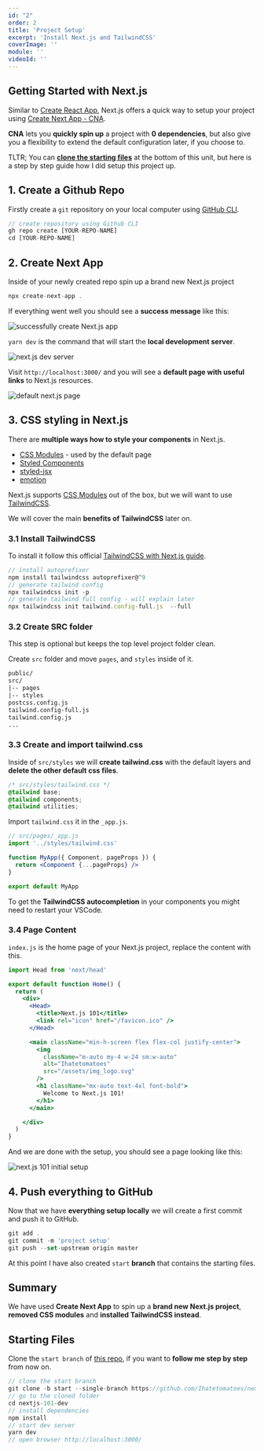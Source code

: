 ```yaml
---
id: "2"
order: 2
title: 'Project Setup'
excerpt: 'Install Next.js and TailwindCSS'
coverImage: ''
module: ''
videoId: ''
---
```


## Getting Started with Next.js

Similar to [Create React App](https://reactjs.org/docs/create-a-new-react-app.html), Next.js offers a quick way to setup your project using [Create Next App - CNA](https://nextjs.org/docs/api-reference/create-next-app).

**CNA** lets you **quickly spin up** a project with **0 dependencies**, but also give you a flexibility to extend the default configuration later, if you choose to.

TLTR; You can [**clone the starting files**](#starting-files) at the bottom of this unit, but here is a step by step guide how I did setup this project up.

## 1. Create a Github Repo

Firstly create a `git` repository on your local computer using [GitHub CLI](https://github.com/cli/cli).

```javascript
// create repository using Github CLI
gh repo create [YOUR-REPO-NAME]
cd [YOUR-REPO-NAME]
```

## 2. Create Next App

Inside of your newly created repo spin up a brand new Next.js project

```javascript
npx create-next-app .
```

If everything went well you should see a **success message** like this:

![successfully create Next.js app](/assets/course/introduction/img_creact-next-app.png)

`yarn dev` is the command that will start the **local development server**.

![next.js dev server](/assets/course/introduction/img_next-dev-server.png)

Visit `http://localhost:3000/` and you will see a **default page with useful links** to Next.js resources.

![default next.js page](/assets/course/introduction/img_default-page.png)

## 3. CSS styling in Next.js

There are **multiple ways how to style your components** in Next.js.

- [CSS Modules](https://github.com/css-modules/css-modules) - used by the default page
- [Styled Components](https://styled-components.com/)
- [styled-jsx](https://github.com/vercel/styled-jsx)
- [emotion](https://emotion.sh/docs/introduction)

Next.js supports [CSS Modules](https://nextjs.org/docs/basic-features/built-in-css-support#adding-component-level-css) out of the box, but we will want to use [TailwindCSS](https://github.com/vercel/next.js/tree/canary/examples/with-tailwindcss).

We will cover the main **benefits of TailwindCSS** later on.

### 3.1 Install TailwindCSS

To install it follow this official [TailwindCSS with Next.js guide](https://github.com/tailwindlabs/tailwindcss-setup-examples/tree/next-new/examples/tailwindcss-nextjs).

```javascript
// install autoprefixer
npm install tailwindcss autoprefixer@^9
// generate tailwind config
npx tailwindcss init -p
// generate tailwind full config - will explain later
npx tailwindcss init tailwind.config-full.js  --full
```

### 3.2 Create SRC folder

This step is optional but keeps the top level project folder clean.

Create `src` folder and move `pages`, and `styles` inside of it.

```html
public/
src/
|-- pages
|-- styles
postcss.config.js
tailwind.config-full.js
tailwind.config.js
...
```

### 3.3 Create and import tailwind.css

Inside of `src/styles` we will **create tailwind.css** with the default layers and **delete the other default css files**.

```css
/* src/styles/tailwind.css */
@tailwind base;
@tailwind components;
@tailwind utilities;
```

Import `tailwind.css` it in the `_app.js`.

```jsx
// src/pages/_app.js
import '../styles/tailwind.css'

function MyApp({ Component, pageProps }) {
  return <Component {...pageProps} />
}

export default MyApp
```

To get the **TailwindCSS autocompletion** in your components you might need to restart your VSCode.

### 3.4 Page Content

`index.js` is the home page of your Next.js project, replace the content with this.

```jsx
import Head from 'next/head'

export default function Home() {
  return (
    <div>
      <Head>
        <title>Next.js 101</title>
        <link rel="icon" href="/favicon.ico" />
      </Head>

      <main className="min-h-screen flex flex-col justify-center">
        <img
          className="m-auto my-4 w-24 sm:w-auto"
          alt="Ihatetomatoes"
          src="/assets/img_logo.svg"
        />
        <h1 className="mx-auto text-4xl font-bold">
          Welcome to Next.js 101!
        </h1>
      </main>

    </div>
  )
}
```

And we are done with the setup, you should see a page looking like this:

![next.js 101 initial setup](/assets/course/introduction/img_final-setup.png)

## 4. Push everything to GitHub

Now that we have **everything setup locally** we will create a first commit and push it to GitHub.

```javascript
git add .
git commit -m 'project setup'
git push --set-upstream origin master
```

At this point I have also created `start` **branch** that contains the starting files.

## Summary

We have used **Create Next App** to spin up a **brand new Next.js project**, **removed CSS modules** and **installed TailwindCSS instead**.

## Starting Files

Clone the `start branch` of [this repo](https://github.com/Ihatetomatoes/nextjs-101-dev/), if you want to **follow me step by step** from now on.

```javascript
// clone the start branch
git clone -b start --single-branch https://github.com/Ihatetomatoes/nextjs-101-dev.git
// go to the cloned folder
cd nextjs-101-dev
// install dependencies
npm install
// start dev server
yarn dev
// open browser http://localhost:3000/
```
